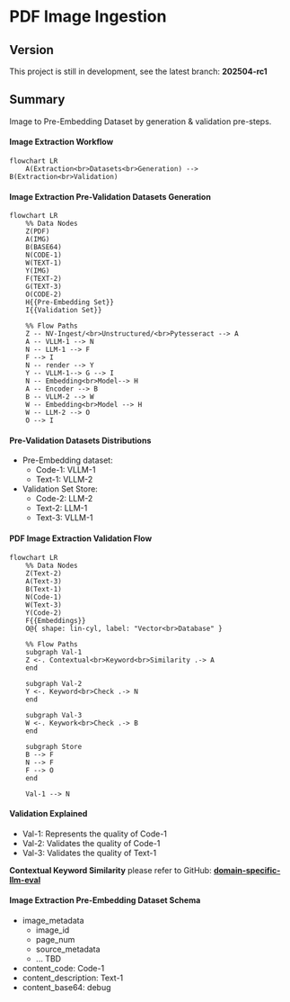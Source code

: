 # PDF Image Ingestion

## Version

This project is still in development, see the latest branch: **202504-rc1**

## Summary

Image to Pre-Embedding Dataset by generation & validation pre-steps.

#### Image Extraction Workflow

```mermaid
flowchart LR
    A(Extraction<br>Datasets<br>Generation) --> B(Extraction<br>Validation)
```

#### Image Extraction Pre-Validation Datasets Generation

```mermaid
flowchart LR
    %% Data Nodes
    Z(PDF)
    A(IMG)
    B(BASE64)
    N(CODE-1)
    W(TEXT-1)
    Y(IMG)
    F(TEXT-2)
    G(TEXT-3)
    O(CODE-2)
    H{{Pre-Embedding Set}}
    I{{Validation Set}}
    
    %% Flow Paths
    Z -- NV-Ingest/<br>Unstructured/<br>Pytesseract --> A
    A -- VLLM-1 --> N
    N -- LLM-1 --> F
    F --> I
    N -- render --> Y
    Y -- VLLM-1--> G --> I
    N -- Embedding<br>Model--> H
    A -- Encoder --> B
    B -- VLLM-2 --> W
    W -- Embedding<br>Model --> H
    W -- LLM-2 --> O
    O --> I
```
#### Pre-Validation Datasets Distributions

- Pre-Embedding dataset:
  - Code-1: VLLM-1
  - Text-1: VLLM-2
- Validation Set Store:
  - Code-2: LLM-2
  - Text-2: LLM-1
  - Text-3: VLLM-1

#### PDF Image Extraction Validation Flow

```mermaid
flowchart LR
    %% Data Nodes
    Z(Text-2)
    A(Text-3)
    B(Text-1)
    N(Code-1)
    W(Text-3)
    Y(Code-2)
    F{{Embeddings}}
    O@{ shape: lin-cyl, label: "Vector<br>Database" }
    
    %% Flow Paths
    subgraph Val-1
    Z <-. Contextual<br>Keyword<br>Similarity .-> A
    end

    subgraph Val-2
    Y <-. Keyword<br>Check .-> N
    end

    subgraph Val-3
    W <-. Keywork<br>Check .-> B
    end

    subgraph Store
    B --> F
    N --> F
    F --> O
    end

    Val-1 --> N
```

#### Validation Explained

- Val-1: Represents the quality of Code-1 
- Val-2: Validates the quality of Code-1 
- Val-3: Validates the quality of Text-1 

**Contextual Keyword Similarity** please refer to GitHub: **[domain-specific-llm-eval](https://github.com/iiyyll01lin/domain-specific-llm-eval)**

#### Image Extraction Pre-Embedding Dataset Schema

- image_metadata
  - image_id
  - page_num
  - source_metadata
  - ... TBD
- content_code: Code-1
- content_description: Text-1
- content_base64: debug
